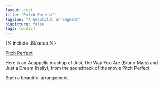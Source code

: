 ```yaml
---
layout: post
title: "Pitch Perfect"
tagline: "A beautiful arrangment"
bigpicture: false
tags: [music]
---
```

{% include JB/setup %}

[Pitch Perfect](/media/pitchperfect)

Here is an Acappella mashup of Just The Way You Are (Bruno Mars) and Just a Dream (Nelly), from the soundtrack of the movie Pitch Perfect.

Such a beautiful arrangement.